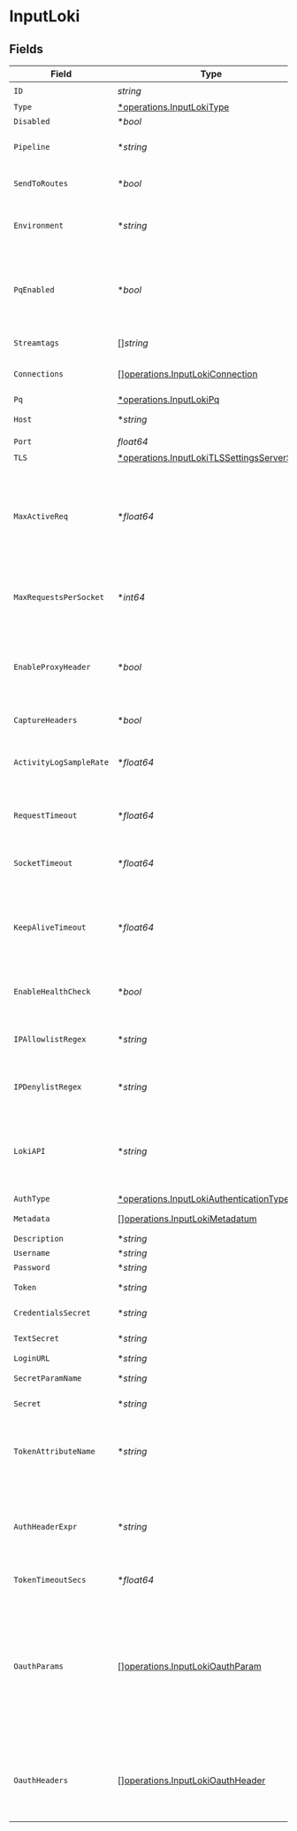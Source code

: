 # InputLoki


## Fields

| Field                                                                                                                                                                                                                                                                                                                                   | Type                                                                                                                                                                                                                                                                                                                                    | Required                                                                                                                                                                                                                                                                                                                                | Description                                                                                                                                                                                                                                                                                                                             |
| --------------------------------------------------------------------------------------------------------------------------------------------------------------------------------------------------------------------------------------------------------------------------------------------------------------------------------------- | --------------------------------------------------------------------------------------------------------------------------------------------------------------------------------------------------------------------------------------------------------------------------------------------------------------------------------------- | --------------------------------------------------------------------------------------------------------------------------------------------------------------------------------------------------------------------------------------------------------------------------------------------------------------------------------------- | --------------------------------------------------------------------------------------------------------------------------------------------------------------------------------------------------------------------------------------------------------------------------------------------------------------------------------------- |
| `ID`                                                                                                                                                                                                                                                                                                                                    | *string*                                                                                                                                                                                                                                                                                                                                | :heavy_check_mark:                                                                                                                                                                                                                                                                                                                      | Unique ID for this input                                                                                                                                                                                                                                                                                                                |
| `Type`                                                                                                                                                                                                                                                                                                                                  | [*operations.InputLokiType](../../models/operations/inputlokitype.md)                                                                                                                                                                                                                                                                   | :heavy_minus_sign:                                                                                                                                                                                                                                                                                                                      | N/A                                                                                                                                                                                                                                                                                                                                     |
| `Disabled`                                                                                                                                                                                                                                                                                                                              | **bool*                                                                                                                                                                                                                                                                                                                                 | :heavy_minus_sign:                                                                                                                                                                                                                                                                                                                      | N/A                                                                                                                                                                                                                                                                                                                                     |
| `Pipeline`                                                                                                                                                                                                                                                                                                                              | **string*                                                                                                                                                                                                                                                                                                                               | :heavy_minus_sign:                                                                                                                                                                                                                                                                                                                      | Pipeline to process data from this Source before sending it through the Routes                                                                                                                                                                                                                                                          |
| `SendToRoutes`                                                                                                                                                                                                                                                                                                                          | **bool*                                                                                                                                                                                                                                                                                                                                 | :heavy_minus_sign:                                                                                                                                                                                                                                                                                                                      | Select whether to send data to Routes, or directly to Destinations.                                                                                                                                                                                                                                                                     |
| `Environment`                                                                                                                                                                                                                                                                                                                           | **string*                                                                                                                                                                                                                                                                                                                               | :heavy_minus_sign:                                                                                                                                                                                                                                                                                                                      | Optionally, enable this config only on a specified Git branch. If empty, will be enabled everywhere.                                                                                                                                                                                                                                    |
| `PqEnabled`                                                                                                                                                                                                                                                                                                                             | **bool*                                                                                                                                                                                                                                                                                                                                 | :heavy_minus_sign:                                                                                                                                                                                                                                                                                                                      | Use a disk queue to minimize data loss when connected services block. See [Cribl Docs](https://docs.cribl.io/stream/persistent-queues) for PQ defaults (Cribl-managed Cloud Workers) and configuration options (on-prem and hybrid Workers).                                                                                            |
| `Streamtags`                                                                                                                                                                                                                                                                                                                            | []*string*                                                                                                                                                                                                                                                                                                                              | :heavy_minus_sign:                                                                                                                                                                                                                                                                                                                      | Tags for filtering and grouping in @{product}                                                                                                                                                                                                                                                                                           |
| `Connections`                                                                                                                                                                                                                                                                                                                           | [][operations.InputLokiConnection](../../models/operations/inputlokiconnection.md)                                                                                                                                                                                                                                                      | :heavy_minus_sign:                                                                                                                                                                                                                                                                                                                      | Direct connections to Destinations, and optionally via a Pipeline or a Pack                                                                                                                                                                                                                                                             |
| `Pq`                                                                                                                                                                                                                                                                                                                                    | [*operations.InputLokiPq](../../models/operations/inputlokipq.md)                                                                                                                                                                                                                                                                       | :heavy_minus_sign:                                                                                                                                                                                                                                                                                                                      | N/A                                                                                                                                                                                                                                                                                                                                     |
| `Host`                                                                                                                                                                                                                                                                                                                                  | **string*                                                                                                                                                                                                                                                                                                                               | :heavy_minus_sign:                                                                                                                                                                                                                                                                                                                      | Address to bind on. Defaults to 0.0.0.0 (all addresses).                                                                                                                                                                                                                                                                                |
| `Port`                                                                                                                                                                                                                                                                                                                                  | *float64*                                                                                                                                                                                                                                                                                                                               | :heavy_check_mark:                                                                                                                                                                                                                                                                                                                      | Port to listen on                                                                                                                                                                                                                                                                                                                       |
| `TLS`                                                                                                                                                                                                                                                                                                                                   | [*operations.InputLokiTLSSettingsServerSide](../../models/operations/inputlokitlssettingsserverside.md)                                                                                                                                                                                                                                 | :heavy_minus_sign:                                                                                                                                                                                                                                                                                                                      | N/A                                                                                                                                                                                                                                                                                                                                     |
| `MaxActiveReq`                                                                                                                                                                                                                                                                                                                          | **float64*                                                                                                                                                                                                                                                                                                                              | :heavy_minus_sign:                                                                                                                                                                                                                                                                                                                      | Maximum number of active requests allowed per Worker Process. Set to 0 for unlimited. Caution: Increasing the limit above the default value, or setting it to unlimited, may degrade performance and reduce throughput.                                                                                                                 |
| `MaxRequestsPerSocket`                                                                                                                                                                                                                                                                                                                  | **int64*                                                                                                                                                                                                                                                                                                                                | :heavy_minus_sign:                                                                                                                                                                                                                                                                                                                      | Maximum number of requests per socket before @{product} instructs the client to close the connection. Default is 0 (unlimited).                                                                                                                                                                                                         |
| `EnableProxyHeader`                                                                                                                                                                                                                                                                                                                     | **bool*                                                                                                                                                                                                                                                                                                                                 | :heavy_minus_sign:                                                                                                                                                                                                                                                                                                                      | Extract the client IP and port from PROXY protocol v1/v2. When enabled, the X-Forwarded-For header is ignored. Disable to use the X-Forwarded-For header for client IP extraction.                                                                                                                                                      |
| `CaptureHeaders`                                                                                                                                                                                                                                                                                                                        | **bool*                                                                                                                                                                                                                                                                                                                                 | :heavy_minus_sign:                                                                                                                                                                                                                                                                                                                      | Add request headers to events, in the __headers field                                                                                                                                                                                                                                                                                   |
| `ActivityLogSampleRate`                                                                                                                                                                                                                                                                                                                 | **float64*                                                                                                                                                                                                                                                                                                                              | :heavy_minus_sign:                                                                                                                                                                                                                                                                                                                      | How often request activity is logged at the `info` level. A value of 1 would log every request, 10 every 10th request, etc.                                                                                                                                                                                                             |
| `RequestTimeout`                                                                                                                                                                                                                                                                                                                        | **float64*                                                                                                                                                                                                                                                                                                                              | :heavy_minus_sign:                                                                                                                                                                                                                                                                                                                      | How long to wait for an incoming request to complete before aborting it. Use 0 to disable.                                                                                                                                                                                                                                              |
| `SocketTimeout`                                                                                                                                                                                                                                                                                                                         | **float64*                                                                                                                                                                                                                                                                                                                              | :heavy_minus_sign:                                                                                                                                                                                                                                                                                                                      | How long @{product} should wait before assuming that an inactive socket has timed out. To wait forever, set to 0.                                                                                                                                                                                                                       |
| `KeepAliveTimeout`                                                                                                                                                                                                                                                                                                                      | **float64*                                                                                                                                                                                                                                                                                                                              | :heavy_minus_sign:                                                                                                                                                                                                                                                                                                                      | After the last response is sent, @{product} will wait this long for additional data before closing the socket connection. Minimum 1 second, maximum 600 seconds (10 minutes).                                                                                                                                                           |
| `EnableHealthCheck`                                                                                                                                                                                                                                                                                                                     | **bool*                                                                                                                                                                                                                                                                                                                                 | :heavy_minus_sign:                                                                                                                                                                                                                                                                                                                      | Expose the /cribl_health endpoint, which returns 200 OK when this Source is healthy                                                                                                                                                                                                                                                     |
| `IPAllowlistRegex`                                                                                                                                                                                                                                                                                                                      | **string*                                                                                                                                                                                                                                                                                                                               | :heavy_minus_sign:                                                                                                                                                                                                                                                                                                                      | Messages from matched IP addresses will be processed, unless also matched by the denylist                                                                                                                                                                                                                                               |
| `IPDenylistRegex`                                                                                                                                                                                                                                                                                                                       | **string*                                                                                                                                                                                                                                                                                                                               | :heavy_minus_sign:                                                                                                                                                                                                                                                                                                                      | Messages from matched IP addresses will be ignored. This takes precedence over the allowlist.                                                                                                                                                                                                                                           |
| `LokiAPI`                                                                                                                                                                                                                                                                                                                               | **string*                                                                                                                                                                                                                                                                                                                               | :heavy_minus_sign:                                                                                                                                                                                                                                                                                                                      | Absolute path on which to listen for Loki logs requests. Defaults to /loki/api/v1/push, which will (in this example) expand as: 'http://<your‑upstream‑URL>:<your‑port>/loki/api/v1/push'.                                                                                                                                              |
| `AuthType`                                                                                                                                                                                                                                                                                                                              | [*operations.InputLokiAuthenticationType](../../models/operations/inputlokiauthenticationtype.md)                                                                                                                                                                                                                                       | :heavy_minus_sign:                                                                                                                                                                                                                                                                                                                      | Loki logs authentication type                                                                                                                                                                                                                                                                                                           |
| `Metadata`                                                                                                                                                                                                                                                                                                                              | [][operations.InputLokiMetadatum](../../models/operations/inputlokimetadatum.md)                                                                                                                                                                                                                                                        | :heavy_minus_sign:                                                                                                                                                                                                                                                                                                                      | Fields to add to events from this input                                                                                                                                                                                                                                                                                                 |
| `Description`                                                                                                                                                                                                                                                                                                                           | **string*                                                                                                                                                                                                                                                                                                                               | :heavy_minus_sign:                                                                                                                                                                                                                                                                                                                      | N/A                                                                                                                                                                                                                                                                                                                                     |
| `Username`                                                                                                                                                                                                                                                                                                                              | **string*                                                                                                                                                                                                                                                                                                                               | :heavy_minus_sign:                                                                                                                                                                                                                                                                                                                      | N/A                                                                                                                                                                                                                                                                                                                                     |
| `Password`                                                                                                                                                                                                                                                                                                                              | **string*                                                                                                                                                                                                                                                                                                                               | :heavy_minus_sign:                                                                                                                                                                                                                                                                                                                      | N/A                                                                                                                                                                                                                                                                                                                                     |
| `Token`                                                                                                                                                                                                                                                                                                                                 | **string*                                                                                                                                                                                                                                                                                                                               | :heavy_minus_sign:                                                                                                                                                                                                                                                                                                                      | Bearer token to include in the authorization header                                                                                                                                                                                                                                                                                     |
| `CredentialsSecret`                                                                                                                                                                                                                                                                                                                     | **string*                                                                                                                                                                                                                                                                                                                               | :heavy_minus_sign:                                                                                                                                                                                                                                                                                                                      | Select or create a secret that references your credentials                                                                                                                                                                                                                                                                              |
| `TextSecret`                                                                                                                                                                                                                                                                                                                            | **string*                                                                                                                                                                                                                                                                                                                               | :heavy_minus_sign:                                                                                                                                                                                                                                                                                                                      | Select or create a stored text secret                                                                                                                                                                                                                                                                                                   |
| `LoginURL`                                                                                                                                                                                                                                                                                                                              | **string*                                                                                                                                                                                                                                                                                                                               | :heavy_minus_sign:                                                                                                                                                                                                                                                                                                                      | URL for OAuth                                                                                                                                                                                                                                                                                                                           |
| `SecretParamName`                                                                                                                                                                                                                                                                                                                       | **string*                                                                                                                                                                                                                                                                                                                               | :heavy_minus_sign:                                                                                                                                                                                                                                                                                                                      | Secret parameter name to pass in request body                                                                                                                                                                                                                                                                                           |
| `Secret`                                                                                                                                                                                                                                                                                                                                | **string*                                                                                                                                                                                                                                                                                                                               | :heavy_minus_sign:                                                                                                                                                                                                                                                                                                                      | Secret parameter value to pass in request body                                                                                                                                                                                                                                                                                          |
| `TokenAttributeName`                                                                                                                                                                                                                                                                                                                    | **string*                                                                                                                                                                                                                                                                                                                               | :heavy_minus_sign:                                                                                                                                                                                                                                                                                                                      | Name of the auth token attribute in the OAuth response. Can be top-level (e.g., 'token'); or nested, using a period (e.g., 'data.token').                                                                                                                                                                                               |
| `AuthHeaderExpr`                                                                                                                                                                                                                                                                                                                        | **string*                                                                                                                                                                                                                                                                                                                               | :heavy_minus_sign:                                                                                                                                                                                                                                                                                                                      | JavaScript expression to compute the Authorization header value to pass in requests. The value `${token}` is used to reference the token obtained from authentication, e.g.: `Bearer ${token}`.                                                                                                                                         |
| `TokenTimeoutSecs`                                                                                                                                                                                                                                                                                                                      | **float64*                                                                                                                                                                                                                                                                                                                              | :heavy_minus_sign:                                                                                                                                                                                                                                                                                                                      | How often the OAuth token should be refreshed.                                                                                                                                                                                                                                                                                          |
| `OauthParams`                                                                                                                                                                                                                                                                                                                           | [][operations.InputLokiOauthParam](../../models/operations/inputlokioauthparam.md)                                                                                                                                                                                                                                                      | :heavy_minus_sign:                                                                                                                                                                                                                                                                                                                      | Additional parameters to send in the OAuth login request. @{product} will combine the secret with these parameters, and will send the URL-encoded result in a POST request to the endpoint specified in the 'Login URL'. We'll automatically add the content-type header 'application/x-www-form-urlencoded' when sending this request. |
| `OauthHeaders`                                                                                                                                                                                                                                                                                                                          | [][operations.InputLokiOauthHeader](../../models/operations/inputlokioauthheader.md)                                                                                                                                                                                                                                                    | :heavy_minus_sign:                                                                                                                                                                                                                                                                                                                      | Additional headers to send in the OAuth login request. @{product} will automatically add the content-type header 'application/x-www-form-urlencoded' when sending this request.                                                                                                                                                         |